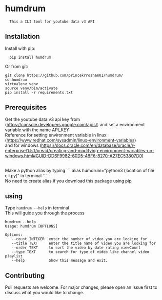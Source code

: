 **humdrum**
===========
      
      
      This a CLI tool for youtube data v3 API
      
      

**Installation**
-----------------

Install with pip:


      pip install humdrum
 
  Or from git:

    git clone https://github.com/princekrroshan01/humdrum/
    cd humdrum
    virtualenv venv
    source venv/bin/activate
    pip install -r requirements.txt
      
      
**Prerequisites**
------------------

Get the youtube data v3 api key from (https://console.developers.google.com/apis/) and set a environment variable with the name API_KEY <br>
Reference for setting environment variable in linux (https://www.redhat.com/sysadmin/linux-environment-variables) <br>
and for windows (https://docs.oracle.com/en/database/oracle/r-enterprise/1.5.1/oread/creating-and-modifying-environment-variables-on-windows.html#GUID-DD6F9982-60D5-48F6-8270-A27EC53807D0)


</br>
Make a python alias by typing 
``` alias humdrum="python3 (location of file cli.py)" in terminal ``` <br>
No need to create alias if you download this package using pip

**using** 
--------  
Type ``humdrum --help`` in terminal <br>
This will guide you through the process

```
humdrum --help
Usage: humdrum [OPTIONS]

Options:
   --count INTEGER  enter the number of video you are looking for.
   --title TEXT     enter the title name of video you are looking for
   --order TEXT     to sort the video by date rating viewCount
   --type TEXT      to search for type of video like channel video playlist
   --help           Show this message and exit.

```

**Contributing**
----------------
Pull requests are welcome. For major changes, please open an issue first to discuss what you would like to change.


